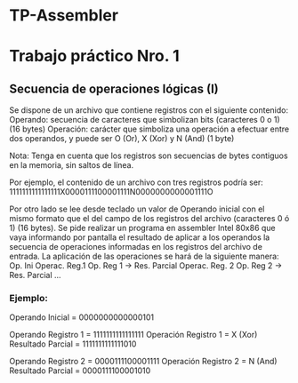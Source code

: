 # TP-Assembler

# Trabajo práctico Nro. 1

## Secuencia de operaciones lógicas (I)

Se dispone de un archivo que contiene registros con el siguiente contenido:
Operando: secuencia de caracteres que simbolizan bits (caracteres 0 o 1) (16 bytes)
Operación: carácter que simboliza una operación a efectuar entre dos operandos, y puede ser O
(Or), X (Xor) y N (And) (1 byte)

Nota: Tenga en cuenta que los registros son secuencias de bytes contiguos en la memoria, sin saltos de línea.

Por ejemplo, el contenido de un archivo con tres registros podría ser:
1111111111111111X0000111100001111N0000000000001111O

Por otro lado se lee desde teclado un valor de Operando inicial con el mismo formato que el del campo de los registros del archivo (caracteres 0 ó 1) (16 bytes). Se pide realizar un programa en assembler Intel 80x86 que vaya informando por pantalla el resultado de aplicar a los operandos la secuencia de operaciones informadas en los registros del archivo de entrada. La aplicación de las operaciones se hará de la siguiente manera:
Op. Ini Operac. Reg.1 Op. Reg 1 -> Res. Parcial Operac. Reg. 2 Op. Reg 2 -> Res. Parcial ...

### Ejemplo:
Operando Inicial = 0000000000000101

Operando Registro 1 = 1111111111111111
Operación Registro 1 = X (Xor)
Resultado Parcial = 1111111111111010

Operando Registro 2 = 0000111100001111
Operación Registro 2 = N (And)
Resultado Parcial = 0000111100001010